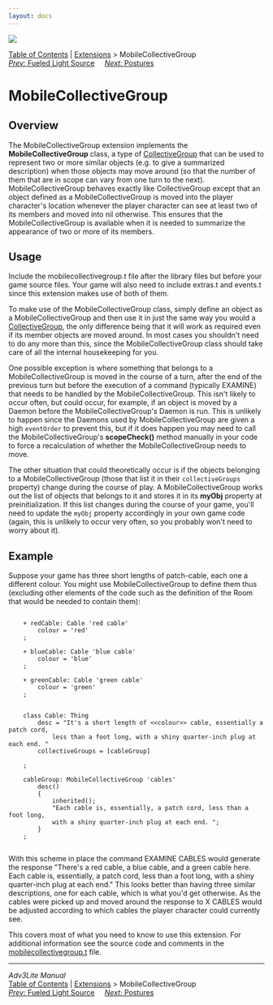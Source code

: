 ```yaml
---
layout: docs
---
```

<div class="topbar">

<img src="../../docs/manual/topbar.jpg" data-border="0" />

</div>

<div class="nav">

<a href="../../docs/manual/toc.html" class="nav">Table of Contents</a> \|
<a href="../../docs/manual/extensions.html" class="nav">Extensions</a> \>
MobileCollectiveGroup  
<span class="navnp"><a href="fueled.html" class="nav"><em>Prev:</em> Fueled Light Source</a>
    <a href="postures.html" class="nav"><em>Next:</em> Postures</a>    
</span>

</div>



# MobileCollectiveGroup

## Overview

The MobileCollectiveGroup extension implements the
**MobileCollectiveGroup** class, a type of
[CollectiveGroup](../../docs/manual/extra.html#collective) that can be
used to represent two or more similar objects (e.g. to give a summarized
description) when those objects may move around (so that the number of
them that are in scope can vary from one turn to the next).
MobileCollectiveGroup behaves exactly like CollectiveGroup except that
an object defined as a MobileCollectiveGroup is moved into the player
character's location whenever the player character can see at least two
of its members and moved into nil otherwise. This ensures that the
MobileCollectiveGroup is available when it is needed to summarize the
appearance of two or more of its members.

<span id="usage"></span>

## Usage

Include the mobilecollectivegroup.t file after the library files but
before your game source files. Your game will also need to include
extras.t and events.t since this extension makes use of both of them.

To make use of the MobileCollectiveGroup class, simply define an object
as a MobileCollectiveGroup and then use it in just the same way you
would a [CollectiveGroup](../../docs/manual/extra.html#collective), the
only difference being that it will work as required even if its member
objects are moved around. In most cases you shouldn't need to do any
more than this, since the MobileCollectiveGroup class should take care
of all the internal housekeeping for you.

One possible exception is where something that belongs to a
MobileCollectiveGroup is moved in the course of a turn, after the end of
the previous turn but before the execution of a command (typically
EXAMINE) that needs to be handled by the MobileCollectiveGroup. This
isn't likely to occur often, but could occur, for example, if an object
is moved by a Daemon before the MobileCollectiveGroup's Daemon is run.
This is unlikely to happen since the Daemons used by
MobileCollectiveGroup are given a high
`eventOrder` to prevent this, but if it does
happen you may need to call the MobileCollectiveGroup's **scopeCheck()**
method manually in your code to force a recalculation of whether the
MobileCollectiveGroup needs to move.

The other situation that could theoretically occur is if the objects
belonging to a MobileCollectiveGroup (those that list it in their
`collectiveGroups` property) change during the
course of play. A MobileCollectiveGroup works out the list of objects
that belongs to it and stores it in its **myObj** property at
preinitialization. If this list changes during the course of your game,
you'll need to update the `myObj` property
accordingly in your own game code (again, this is unlikely to occur very
often, so you probably won't need to worry about it).

  

## Example

Suppose your game has three short lengths of patch-cable, each one a
different colour. You might use MobileCollectiveGroup to define them
thus (excluding other elements of the code such as the definition of the
Room that would be needed to contain them):

```
     
    + redCable: Cable 'red cable'
        colour = 'red'
    ;

    + blueCable: Cable 'blue cable'
        colour = 'blue'
    ;

    + greenCable: Cable 'green cable'
        colour = 'green'
    ;


    class Cable: Thing
        desc = "It's a short length of <<colour>> cable, essentially a patch cord,
            less than a foot long, with a shiny quarter-inch plug at each end. "
        collectiveGroups = [cableGroup]
        
    ;

    cableGroup: MobileCollectiveGroup 'cables'
        desc()
        {
            inherited();
            "Each cable is, essentially, a patch cord, less than a foot long, 
            with a shiny quarter-inch plug at each end. ";
        }  
    ; 
     
```

With this scheme in place the command EXAMINE CABLES would generate the
response "There's a red cable, a blue cable, and a green cable here.
Each cable is, essentially, a patch cord, less than a foot long, with a
shiny quarter-inch plug at each end." This looks better than having
three similar descriptions, one for each cable, which is what you'd get
otherwise. As the cables were picked up and moved around the response to
X CABLES would be adjusted according to which cables the player
character could currently see.

  

This covers most of what you need to know to use this extension. For
additional information see the source code and comments in the
[mobilecollectivegroup.t](../mobilecollectivegroup.t) file.



------------------------------------------------------------------------

<div class="navb">

*Adv3Lite Manual*  
<a href="../../docs/manual/toc.html" class="nav">Table of Contents</a> \|
<a href="../../docs/manual/extensions.html" class="nav">Extensions</a> \>
MobileCollectiveGroup  
<span class="navnp"><a href="fueled.html" class="nav"><em>Prev:</em> Fueled Light Source</a>
    <a href="postures.html" class="nav"><em>Next:</em> Postures</a>    
</span>

</div>
